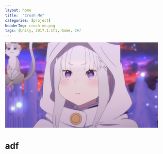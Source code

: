 ```yaml
---
layout: home
title:  "Crush Me"
categories: [project]
headerImg: crush-me.png
tags: [Unity, 2017.1.1f1, Game, C#]
---
```

<div class="card">
	<img src="/assets/img/icon.jpg"/>
	<div class="card-body">
		<h1>
			adf
		</h1>
	</div>
</div>